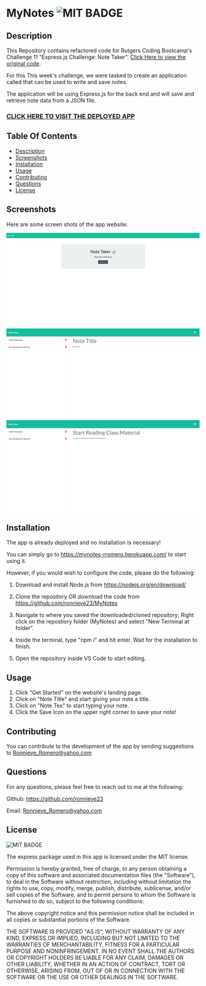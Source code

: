 # MyNotes ![MIT BADGE](https://img.shields.io/badge/License-MIT-blue.svg)
 
 ## Description
This Repository contains refactored code for Rutgers Coding Bootcamp's Challenge 11 "Express.js Challenge: Note Taker". 
[Click Here to view the original code](https://github.com/coding-boot-camp/miniature-eureka).

For this This week's challenge, we were tasked to create an application called that can be used to write and save notes.

The application will be using Express.js for the back end and will save and retrieve note data from a JSON file.

### [CLICK HERE TO VISIT THE DEPLOYED APP](https://mynotes-rromero.herokuapp.com/)

 ## Table Of Contents
  * [Description](#description)
  * [Screenshots](#screenshots)
  * [Installation](#installation)
  * [Usage](#usage)
  * [Contributing](#contributing)
  * [Questions](#questions)
  * [License](#license)

## Screenshots

Here are some screen shots of the app website:

![Landing Page Screenshot](./assets/notetaker-landingpage.png)
![Notes Page Screenshot](./assets/notes-blank.png)
![Note Selected Screenshot](./assets/note-selected.png)
 
## Installation

The app is already deployed and no installation is necessary! 

You can simply go to https://mynotes-rromero.herokuapp.com/ to start using it.

However, if you would wish to configure the code, please do the following:
1. Download and install Node.js from https://nodejs.org/en/download/

2. Clone the repository OR download the code from https://github.com/ronnieve23/MyNotes

3. Navigate to where you saved the downloaded/cloned repository; Right click on the repostiory folder (MyNotes) and select "New Terminal at folder". 

4. Inside the terminal, type "npm i" and hit enter. Wait for the installation to finish.

5. Open the repository inside VS Code to start editing.

## Usage
1. Click "Get Started" on the website's landing page.
2. Click on "Note Title" and start giving your note a title.
3. Click on "Note Tex" to start typing your note.
4. Click the Save Icon on the upper right corner to save your note!

## Contributing

 You can contribute to the development of the app by sending suggestions to Ronnieve_Romero@yahoo.com

 ## Questions 

  For any questions, please feel free to reach out to me at the following:

  Github: https://github.com/ronnieve23

  Email: Ronnieve_Romero@yahoo.com


 ## License

 ![MIT BADGE](https://img.shields.io/badge/License-MIT-blue.svg)

  The express package used in this app is licensed under the MIT license.

Permission is hereby granted, free of charge, to any person obtaining a copy
of this software and associated documentation files (the "Software"), to deal
in the Software without restriction, including without limitation the rights
to use, copy, modify, merge, publish, distribute, sublicense, and/or sell
copies of the Software, and to permit persons to whom the Software is
furnished to do so, subject to the following conditions:

The above copyright notice and this permission notice shall be included in all
copies or substantial portions of the Software.

THE SOFTWARE IS PROVIDED "AS IS", WITHOUT WARRANTY OF ANY KIND, EXPRESS OR
IMPLIED, INCLUDING BUT NOT LIMITED TO THE WARRANTIES OF MERCHANTABILITY,
FITNESS FOR A PARTICULAR PURPOSE AND NONINFRINGEMENT. IN NO EVENT SHALL THE
AUTHORS OR COPYRIGHT HOLDERS BE LIABLE FOR ANY CLAIM, DAMAGES OR OTHER
LIABILITY, WHETHER IN AN ACTION OF CONTRACT, TORT OR OTHERWISE, ARISING FROM,
OUT OF OR IN CONNECTION WITH THE SOFTWARE OR THE USE OR OTHER DEALINGS IN THE
SOFTWARE.
